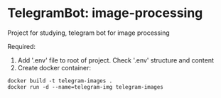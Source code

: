 # TelegramBot: image-processing
Project for studying, telegram bot for image processing

Required:

1. Add '.env' file to root of project. Check '.env' structure and content
2. Create docker container:
```
docker build -t telegram-images . 
docker run -d --name=telegram-img telegram-images
```
